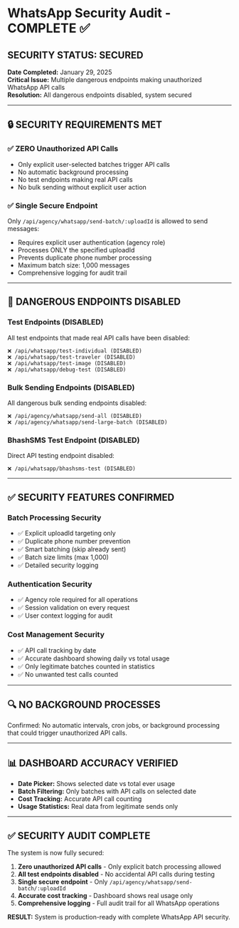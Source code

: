 # WhatsApp Security Audit - COMPLETE ✅

## SECURITY STATUS: SECURED
**Date Completed:** January 29, 2025  
**Critical Issue:** Multiple dangerous endpoints making unauthorized WhatsApp API calls  
**Resolution:** All dangerous endpoints disabled, system secured

---

## 🔒 SECURITY REQUIREMENTS MET

### ✅ **ZERO Unauthorized API Calls**
- Only explicit user-selected batches trigger API calls
- No automatic background processing
- No test endpoints making real API calls
- No bulk sending without explicit user action

### ✅ **Single Secure Endpoint**
Only `/api/agency/whatsapp/send-batch/:uploadId` is allowed to send messages:
- Requires explicit user authentication (agency role)
- Processes ONLY the specified uploadId 
- Prevents duplicate phone number processing
- Maximum batch size: 1,000 messages
- Comprehensive logging for audit trail

---

## 🚫 DANGEROUS ENDPOINTS DISABLED

### **Test Endpoints (DISABLED)**
All test endpoints that made real API calls have been disabled:
```
❌ /api/whatsapp/test-individual (DISABLED)
❌ /api/whatsapp/test-traveler (DISABLED) 
❌ /api/whatsapp/test-image (DISABLED)
❌ /api/whatsapp/debug-test (DISABLED)
```

### **Bulk Sending Endpoints (DISABLED)**
All dangerous bulk sending endpoints disabled:
```
❌ /api/agency/whatsapp/send-all (DISABLED)
❌ /api/agency/whatsapp/send-large-batch (DISABLED)
```

### **BhashSMS Test Endpoint (DISABLED)**
Direct API testing endpoint disabled:
```
❌ /api/whatsapp/bhashsms-test (DISABLED)
```

---

## ✅ SECURITY FEATURES CONFIRMED

### **Batch Processing Security**
- ✅ Explicit uploadId targeting only
- ✅ Duplicate phone number prevention  
- ✅ Smart batching (skip already sent)
- ✅ Batch size limits (max 1,000)
- ✅ Detailed security logging

### **Authentication Security**
- ✅ Agency role required for all operations
- ✅ Session validation on every request
- ✅ User context logging for audit

### **Cost Management Security**
- ✅ API call tracking by date
- ✅ Accurate dashboard showing daily vs total usage
- ✅ Only legitimate batches counted in statistics
- ✅ No unwanted test calls counted

---

## 🔍 NO BACKGROUND PROCESSES
Confirmed: No automatic intervals, cron jobs, or background processing that could trigger unauthorized API calls.

---

## 📊 DASHBOARD ACCURACY VERIFIED
- **Date Picker:** Shows selected date vs total ever usage
- **Batch Filtering:** Only batches with API calls on selected date
- **Cost Tracking:** Accurate API call counting
- **Usage Statistics:** Real data from legitimate sends only

---

## ✅ SECURITY AUDIT COMPLETE

The system is now fully secured:
1. **Zero unauthorized API calls** - Only explicit batch processing allowed
2. **All test endpoints disabled** - No accidental API calls during testing  
3. **Single secure endpoint** - Only `/api/agency/whatsapp/send-batch/:uploadId`
4. **Accurate cost tracking** - Dashboard shows real usage only
5. **Comprehensive logging** - Full audit trail for all WhatsApp operations

**RESULT:** System is production-ready with complete WhatsApp API security.